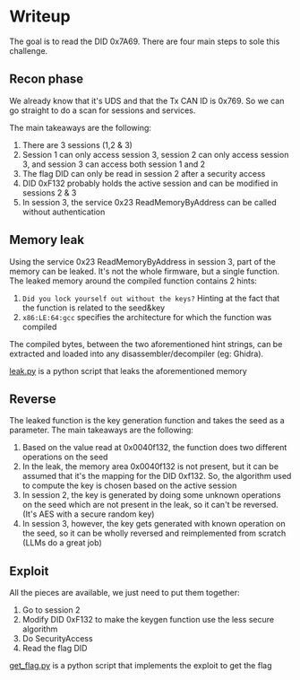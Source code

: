 # Writeup
The goal is to read the DID 0x7A69. There are four main steps to sole this challenge.

## Recon phase
We already know that it's UDS and that the Tx CAN ID is 0x769. So we can go straight to do a scan for sessions and services.

The main takeaways are the following:
1. There are 3 sessions (1,2 & 3)
2. Session 1 can only access session 3, session 2 can only access session 3, and session 3 can access both session 1 and 2
3. The flag DID can only be read in session 2 after a security access
4. DID 0xF132 probably holds the active session and can be modified in sessions 2 & 3
5. In session 3, the service 0x23 ReadMemoryByAddress can be called without authentication

## Memory leak
Using the service 0x23 ReadMemoryByAddress in session 3, part of the memory can be leaked. It's not the whole firmware, but a single function. The leaked memory around the compiled function contains 2 hints:
1. `Did you lock yourself out without the keys?` Hinting at the fact that the function is related to the seed&key
2. `x86:LE:64:gcc` specifies the architecture for which the function was compiled

The compiled bytes, between the two aforementioned hint strings, can be extracted and loaded into any disassembler/decompiler (eg: Ghidra).

[leak.py](leak.py) is a python script that leaks the aforementioned memory

## Reverse
The leaked function is the key generation function and takes the seed as a parameter. The main takeaways are the following:
1. Based on the value read at 0x0040f132, the function does two different operations on the seed
2. In the leak, the memory area 0x0040f132 is not present, but it can be assumed that it's the mapping for the DID 0xf132. So, the algorithm used to compute the key is chosen based on the active session
3. In session 2, the key is generated  by doing some unknown operations on the seed which are not present in the leak, so it can't be reversed. (It's AES with a secure random key)
4. In session 3, however, the key gets generated with known operation on the seed, so it can be wholly reversed and reimplemented from scratch (LLMs do a great job)

## Exploit
All the pieces are available, we just need to put them together:
1. Go to session 2
2. Modify DID 0xF132 to make the keygen function use the less secure algorithm
3. Do SecurityAccess
4. Read the flag DID

[get_flag.py](get_flag.py) is a python script that implements the exploit to get the flag

